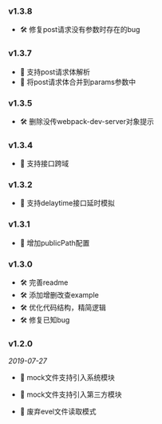 ### v1.3.8
-  🛠 修复post请求没有参数时存在的bug

### v1.3.7
- 🚀 支持post请求体解析
- 🚀 将post请求体合并到params参数中

### v1.3.5 
-  🛠 删除没传webpack-dev-server对象提示

### v1.3.4 
- 🚀 支持接口跨域

### v1.3.2
- 🚀 支持delaytime接口延时模拟

### v1.3.1
- 🚀 增加publicPath配置

### v1.3.0
- 🛠 完善readme
- 🛠 添加增删改查example
- 🛠 优化代码结构，精简逻辑
- 🛠 修复已知bug

### v1.2.0

*2019-07-27*

- 🚀 mock文件支持引入系统模块

- 🚀 mock文件支持引入第三方模块

- 🚮 废弃evel文件读取模式 
